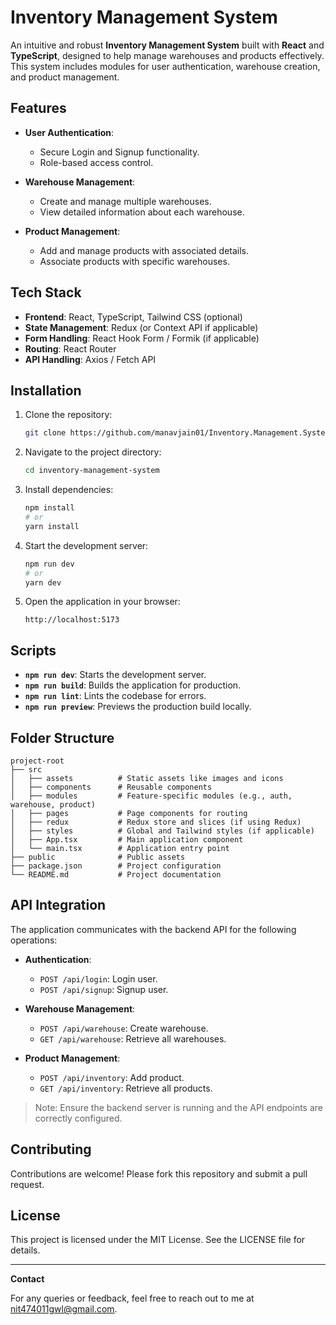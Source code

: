# Inventory Management System

An intuitive and robust **Inventory Management System** built with **React** and **TypeScript**, designed to help manage warehouses and products effectively. This system includes modules for user authentication, warehouse creation, and product management.

## Features

- **User Authentication**:

  - Secure Login and Signup functionality.
  - Role-based access control.

- **Warehouse Management**:

  - Create and manage multiple warehouses.
  - View detailed information about each warehouse.

- **Product Management**:
  - Add and manage products with associated details.
  - Associate products with specific warehouses.

## Tech Stack

- **Frontend**: React, TypeScript, Tailwind CSS (optional)
- **State Management**: Redux (or Context API if applicable)
- **Form Handling**: React Hook Form / Formik (if applicable)
- **Routing**: React Router
- **API Handling**: Axios / Fetch API

## Installation

1. Clone the repository:

   ```bash
   git clone https://github.com/manavjain01/Inventory.Management.System-React.Typescript.git
   ```

2. Navigate to the project directory:

   ```bash
   cd inventory-management-system
   ```

3. Install dependencies:

   ```bash
   npm install
   # or
   yarn install
   ```

4. Start the development server:

   ```bash
   npm run dev
   # or
   yarn dev
   ```

5. Open the application in your browser:
   ```
   http://localhost:5173
   ```

## Scripts

- **`npm run dev`**: Starts the development server.
- **`npm run build`**: Builds the application for production.
- **`npm run lint`**: Lints the codebase for errors.
- **`npm run preview`**: Previews the production build locally.

## Folder Structure

```
project-root
├── src
│   ├── assets          # Static assets like images and icons
│   ├── components      # Reusable components
│   ├── modules         # Feature-specific modules (e.g., auth, warehouse, product)
│   ├── pages           # Page components for routing
│   ├── redux           # Redux store and slices (if using Redux)
│   ├── styles          # Global and Tailwind styles (if applicable)
│   ├── App.tsx         # Main application component
│   └── main.tsx        # Application entry point
├── public              # Public assets
├── package.json        # Project configuration
└── README.md           # Project documentation
```

## API Integration

The application communicates with the backend API for the following operations:

- **Authentication**:

  - `POST /api/login`: Login user.
  - `POST /api/signup`: Signup user.

- **Warehouse Management**:

  - `POST /api/warehouse`: Create warehouse.
  - `GET /api/warehouse`: Retrieve all warehouses.

- **Product Management**:
  - `POST /api/inventory`: Add product.
  - `GET /api/inventory`: Retrieve all products.

> Note: Ensure the backend server is running and the API endpoints are correctly configured.

## Contributing

Contributions are welcome! Please fork this repository and submit a pull request.

## License

This project is licensed under the MIT License. See the LICENSE file for details.

---

**Contact**

For any queries or feedback, feel free to reach out to me at [nit474011gwl@gmail.com](mailto:nit474011gwl@gmail.com).
